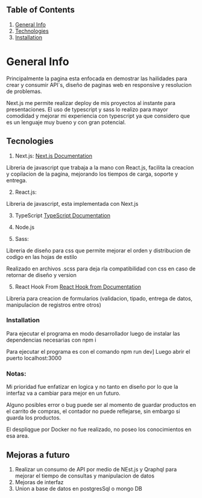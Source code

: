 ## Table of Contents
1. [General Info](#general-info)
2. [Technologies](#technologies)
3. [Installation](#installation)

# General Info

<p>
    Principalmente la pagina esta enfocada en demostrar las hailidades para crear y consumir API´s, diseño de paginas web en responsive y resolucion de problemas.
</p>

Next.js me permite realizar deploy de mis proyectos al instante para presentaciones.
El uso de typescript y sass lo realizo para mayor comodidad y mejorar mi experiencia con typescript ya que considero que es un lenguaje muy bueno y con gran potencial.

## Tecnologies

1. Next.js:
[Next.js Documentation](https://nextjs.org/docs)
<p>
    Libreria de javascript que trabaja a la mano con React.js, facilita la creacion y copilacion de la pagina, mejorando los tiempos de carga, soporte y entrega.
</p>

2. React.js:

<p> Libreria de javascript, esta implementada con Next.js </p>

3. TypeScript
[TypeScript Documentation](https://www.typescriptlang.org/)

4. Node.js

4. Sass:

<p>Libreria de diseño para css que permite mejorar el orden y distribucion de codigo en las hojas de estilo</p>
Realizado en archivos .scss para deja rla compatibilidad con css en caso de retornar de diseño y version

5. React Hook From
[React Hook from Documentation](https://react-hook-form.com/)
<p>Libreria para creacion de formularios (validacion, tipado, entrega de datos, manipulacion de registros entre otros)</p>


### Installation
Para ejecutar el programa en modo desarrollador luego de instalar las dependencias necesarias con npm i

Para ejecutar el programa es con el comando npm run dev]
Luego abrir el puerto localhost:3000

<h3> Notas: </h3>
Mi prioridad fue enfatizar en logica y no tanto en diseño por lo que la interfaz va a cambiar para mejor en un futuro.

Alguno posibles error o bug puede ser al momento de guardar productos en el carrito de compras, el contador no puede reflejarse, sin embargo si guarda los productos.

El despliqgue por Docker no fue realizado, no poseo los conocimientos en esa area.

<h2>
    Mejoras a futuro
</h2>

1. Realizar un consumo de API por medio de NEst.js y Qraphql para mejorar el tiempo de consultas y manipulacion de datos
2. Mejoras de interfaz
3. Union a base de datos en postgresSql o mongo DB

